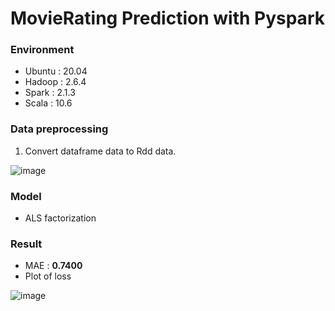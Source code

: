 # MovieRating Prediction with Pyspark
### Environment
- Ubuntu : 20.04
- Hadoop : 2.6.4
- Spark : 2.1.3
- Scala : 10.6
### Data preprocessing
1. Convert dataframe data to Rdd data.

![image]()

### Model
- ALS factorization 

### Result
- MAE : **0.7400**
- Plot of loss

![image]()
